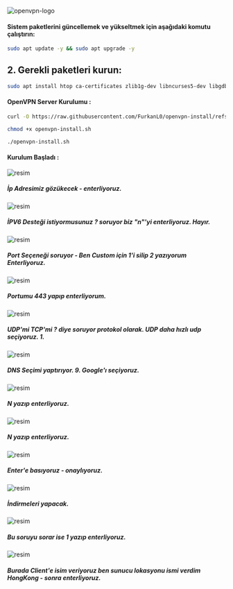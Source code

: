 ![openvpn-logo](https://github.com/user-attachments/assets/7d10c333-3b13-45cf-ab6b-5278e9bd03a2)



#### Sistem paketlerini güncellemek ve yükseltmek için aşağıdaki komutu çalıştırın:

```bash
sudo apt update -y && sudo apt upgrade -y
```
## 2. Gerekli paketleri kurun:

```bash
sudo apt install htop ca-certificates zlib1g-dev libncurses5-dev libgdbm-dev libnss3-dev tmux iptables curl nvme-cli git wget make jq libleveldb-dev build-essential pkg-config ncdu tar clang bsdmainutils lsb-release libssl-dev libreadline-dev libffi-dev jq gcc screen unzip lz4 -y
```

#### OpenVPN Server Kurulumu : 

```bash
curl -O https://raw.githubusercontent.com/FurkanL0/openvpn-install/refs/heads/master/openvpn-install.sh
```
```bash
chmod +x openvpn-install.sh
```
```bash
./openvpn-install.sh
```

#### Kurulum Başladı : 

![resim](https://github.com/user-attachments/assets/763ae24c-f71c-4982-8ccc-1778f9b48378)

##### İp Adresimiz gözükecek - enterliyoruz.

![resim](https://github.com/user-attachments/assets/1093897c-8909-4bdd-b0ac-1768b40374e4)

##### İPV6 Desteği istiyormusunuz ? soruyor biz "n"'yi enterliyoruz. Hayır.

![resim](https://github.com/user-attachments/assets/82dbf92a-9bb7-43fe-b6c5-f004b93e5645)

##### Port Seçeneği soruyor - Ben Custom için 1'i silip 2 yazıyorum Enterliyoruz.

![resim](https://github.com/user-attachments/assets/9eb2bf40-0b4f-4ea6-8607-16234cc6bdd2)

##### Portumu 443 yapıp enterliyorum.

![resim](https://github.com/user-attachments/assets/11fbfda1-eee9-4529-810d-d68275739661)

##### UDP'mi TCP'mi ? diye soruyor protokol olarak. UDP daha hızlı udp seçiyoruz. 1.

![resim](https://github.com/user-attachments/assets/b4b9ef2a-1145-43f1-94bd-21e6bc03cadd)

##### DNS Seçimi yaptırıyor. 9. Google'ı seçiyoruz.

![resim](https://github.com/user-attachments/assets/cb544c7d-bc05-4b33-bcf0-1343481bbea6)

##### N yazıp enterliyoruz.


![resim](https://github.com/user-attachments/assets/1f5d9bf1-c831-4187-9a73-bf2056b0bfda)

##### N yazıp enterliyoruz.

![resim](https://github.com/user-attachments/assets/b52a48bc-3b9f-46ca-8864-5e6cb34352c3)

##### Enter'e basıyoruz - onaylıyoruz.

![resim](https://github.com/user-attachments/assets/f23dce74-246f-4097-9a40-dc62ebd8cbd4)

##### İndirmeleri yapacak.

![resim](https://github.com/user-attachments/assets/d367ba68-47fb-44cb-980f-c0470ba28247)

##### Bu soruyu sorar ise 1 yazıp enterliyoruz.

![resim](https://github.com/user-attachments/assets/8fbf22d3-692d-42bb-b2a7-8d9fe51ad76d)


##### Burada Client'e isim veriyoruz ben sunucu lokasyonu ismi verdim HongKong - sonra enterliyoruz.



